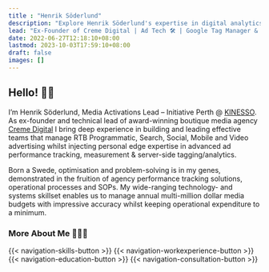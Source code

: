 ```yaml
---
title : "Henrik Söderlund"
description: "Explore Henrik Söderlund's expertise in digital analytics and tag management. Learn about his consultancy services in GTM and GA4."
lead: "Ex-Founder of Creme Digital | Ad Tech 🛠️ | Google Tag Manager & Google Analytics 📊 | Server-Side Tagging | Digital Advertising & Media Buying 📣 | Measurement & Data Visualization 📈"
date: 2022-06-27T12:18:10+08:00
lastmod: 2023-10-03T17:59:10+08:00
draft: false
images: []
---
```


## Hello! 👋🏼

I’m Henrik Söderlund, Media Activations Lead – Initiative Perth @ [KINESSO](https://kinesso.com). As ex-founder and technical lead of award-winning boutique media agency [Creme Digital](https://www.cremedigital.com?utm_source=www.henriksoderlund.com&utm_medium=referral) I bring deep experience in building and leading effective teams that manage RTB Programmatic, Search, Social, Mobile and Video advertising whilst injecting personal edge expertise in advanced ad performance tracking, measurement & server-side tagging/analytics.

Born a Swede, optimisation and problem-solving is in my genes, demonstrated in the fruition of agency performance tracking solutions, operational processes and SOPs. My wide-ranging technology- and systems skillset enables us to manage annual multi-million dollar media budgets with impressive accuracy whilst keeping operational expenditure to a minimum.

### More About Me 🙋🏻‍♂️

{{< navigation-skills-button >}}
{{< navigation-workexperience-button >}}
{{< navigation-education-button >}}
{{< navigation-consultation-button >}}
